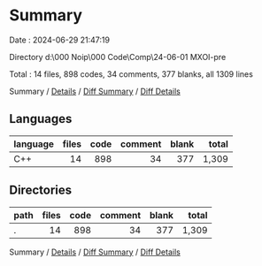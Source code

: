 # Summary

Date : 2024-06-29 21:47:19

Directory d:\\000 Noip\\000 Code\\Comp\\24-06-01 MXOI-pre

Total : 14 files,  898 codes, 34 comments, 377 blanks, all 1309 lines

Summary / [Details](details.md) / [Diff Summary](diff.md) / [Diff Details](diff-details.md)

## Languages
| language | files | code | comment | blank | total |
| :--- | ---: | ---: | ---: | ---: | ---: |
| C++ | 14 | 898 | 34 | 377 | 1,309 |

## Directories
| path | files | code | comment | blank | total |
| :--- | ---: | ---: | ---: | ---: | ---: |
| . | 14 | 898 | 34 | 377 | 1,309 |

Summary / [Details](details.md) / [Diff Summary](diff.md) / [Diff Details](diff-details.md)